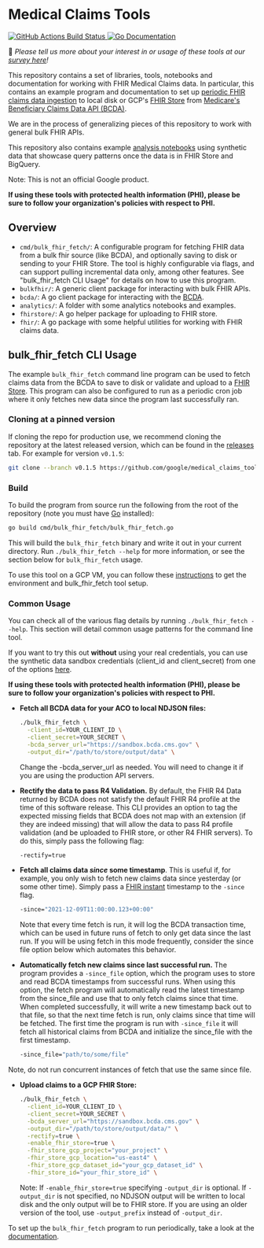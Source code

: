 # Medical Claims Tools
<a href="https://github.com/google/medical_claims_tools/actions">
  <img src="https://github.com/google/medical_claims_tools/workflows/go_test/badge.svg" alt="GitHub Actions Build Status" />
</a>
<a href="https://godoc.org/github.com/google/medical_claims_tools">
  <img src="https://godoc.org/github.com/google/medical_claims_tools?status.svg" alt="Go Documentation" />
</a>

👀 _Please tell us more about your interest in or usage of these tools at our [survey here](https://docs.google.com/forms/d/e/1FAIpQLSdmWHaGc41gWiobMT6kNd0PGPPeWGeS-LyG6CrGZ79moaUIEQ/viewform)!_

This repository contains a set of libraries, tools, notebooks and documentation
for working with FHIR Medical Claims data. In particular, this contains an example
program and documentation to set up [periodic FHIR claims data ingestion](docs/periodic_gcp_ingestion.md) to local
disk or GCP's
[FHIR Store](https://cloud.google.com/healthcare-api/docs/how-tos/fhir)
from [Medicare's Beneficiary Claims Data API (BCDA)](https://bcda.cms.gov/).

We are in the process of generalizing pieces of this repository to work
with general bulk FHIR APIs.

This repository also contains example [analysis notebooks](analytics)
using synthetic data that showcase query patterns once the data is in FHIR Store
and BigQuery.

Note: This is not an official Google product.

__If using these tools with protected health information (PHI), please be sure
to follow your organization's policies with respect to PHI.__

## Overview
<!---TODO(b/199179306): add links to code paths below.--->
* `cmd/bulk_fhir_fetch/`: A configurable program for fetching FHIR data from a
  bulk fhir source (like BCDA), and optionally saving to disk or sending to your
  FHIR Store. The tool
  is highly configurable via flags, and can support pulling incremental data
  only, among other features. See "bulk_fhir_fetch CLI Usage" for details on how
  to use this program.
* `bulkfhir/`: A generic client package for interacting with bulk FHIR APIs.
* `bcda/`: A go client package for interacting with the [BCDA](https://bcda.cms.gov/).
* `analytics/`: A folder with some analytics notebooks and examples.
* `fhirstore/`: A go helper package for uploading to FHIR store.
* `fhir/`: A go package with some helpful utilities for working with FHIR claims
  data.

## bulk_fhir_fetch CLI Usage

The example `bulk_fhir_fetch` command line program can be used to fetch claims data
from the BCDA to save to disk or validate and upload to a [FHIR Store](https://cloud.google.com/healthcare-api/docs/how-tos/fhir). This program can also be configured to run as a periodic cron job where it only fetches new
data since the program last successfully ran.

### Cloning at a pinned version

If cloning the repo for production use, we recommend cloning the repository at
the latest released version, which can be found in the
[releases](https://github.com/google/medical_claims_tools/releases)
tab. For example for version `v0.1.5`:

```sh
git clone --branch v0.1.5 https://github.com/google/medical_claims_tools.git
```

### Build

To build the program from source run the following from the root of the
repository (note you must have [Go](https://go.dev/dl/) installed):

```sh
go build cmd/bulk_fhir_fetch/bulk_fhir_fetch.go
```

This will build the `bulk_fhir_fetch` binary and write it out in your current
directory. Run `./bulk_fhir_fetch --help` for more information, or see the section
below for `bulk_fhir_fetch` usage.

To use this tool on a GCP VM, you can follow these
[instructions](docs/gcp_vm_setup.md) to get the environment and bulk_fhir_fetch tool
setup.

### Common Usage

You can check all of the various flag details by running `./bulk_fhir_fetch --help`.
This section will detail common usage patterns for the command line tool.

If you want to try this out __without__ using your real credentials,
you can use the synthetic data sandbox credentials (client_id and
client_secret) from one of the options
[here](https://bcda.cms.gov/guide.html#try-the-api).

__If using these tools with protected health information (PHI), please be sure
to follow your organization's policies with respect to PHI.__

* __Fetch all BCDA data for your ACO to local NDJSON files:__

  ```sh
  ./bulk_fhir_fetch \
    -client_id=YOUR_CLIENT_ID \
    -client_secret=YOUR_SECRET \
    -bcda_server_url="https://sandbox.bcda.cms.gov" \
    -output_dir="/path/to/store/output/data" \
  ```
  Change the -bcda_server_url as needed. You will need to change it if you are
  using the production API servers.

* __Rectify the data to pass R4 Validation.__ By default, the FHIR R4 Data
returned by BCDA does not satisfy the default FHIR R4 profile at the time of
this software release. This CLI provides an option to tag the expected missing
fields that BCDA does not map with an extension (if they are indeed missing)
that will allow the data to pass R4 profile validation (and be uploaded to FHIR
store, or other R4 FHIR servers). To do this, simply pass the following flag:

  ```sh
  -rectify=true
  ```

* __Fetch all claims data _since_ some timestamp__. This is useful if, for example,
you only wish to fetch new claims data since yesterday (or some other time).
Simply pass a [FHIR instant](https://www.hl7.org/fhir/datatypes.html#instant)
timestamp to the `-since` flag.

  ```sh
  -since="2021-12-09T11:00:00.123+00:00"
  ```
  Note that every time fetch is run, it will log the BCDA transaction time,
  which can be used in future runs of fetch to only get data since the last run.
  If you will be using fetch in this mode frequently, consider the since file
  option below which automates this behavior.

* __Automatically fetch new claims since last successful run.__ The program
provides a `-since_file` option, which the program uses to store and read BCDA
timestamps from successful runs. When using this option, the fetch program will
automatically read the latest timestamp from the since_file and use that to only
fetch claims since that time. When completed successfully, it will write a new
timestamp back out to that file, so that the next time fetch is run, only claims
since that time will be fetched. The first time the program is run with
`-since_file` it will fetch all historical claims from BCDA and initialize the
since_file with the first timestamp.

  ```sh
  -since_file="path/to/some/file"
  ```
Note, do not run concurrent instances of fetch that use the same since file.

* __Upload claims to a GCP FHIR Store:__

  ```sh
  ./bulk_fhir_fetch \
    -client_id=YOUR_CLIENT_ID \
    -client_secret=YOUR_SECRET \
    -bcda_server_url="https://sandbox.bcda.cms.gov" \
    -output_dir="/path/to/store/output/data/" \
    -rectify=true \
    -enable_fhir_store=true \
    -fhir_store_gcp_project="your_project" \
    -fhir_store_gcp_location="us-east4" \
    -fhir_store_gcp_dataset_id="your_gcp_dataset_id" \
    -fhir_store_id="your_fhir_store_id" \
  ```

  Note: If `-enable_fhir_store=true` specifying `-output_dir` is optional. If
  `-output_dir` is not specified, no NDJSON output will be written to local
  disk and the only output will be to FHIR store. If you are using an older
  version of the tool, use `-output_prefix` instead of `-output_dir`.

To set up the `bulk_fhir_fetch` program to run periodically, take a look at the
[documentation](docs/periodic_gcp_ingestion.md).


